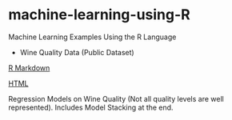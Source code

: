 # machine-learning-using-R
Machine Learning Examples Using the R Language

- Wine Quality Data (Public Dataset)

[R Markdown](WineQuality.Rmd)

[HTML](http://rpubs.com/ispapadakis/wine-quality)

Regression Models on Wine Quality (Not all quality levels are well represented).
Includes Model Stacking at the end.
